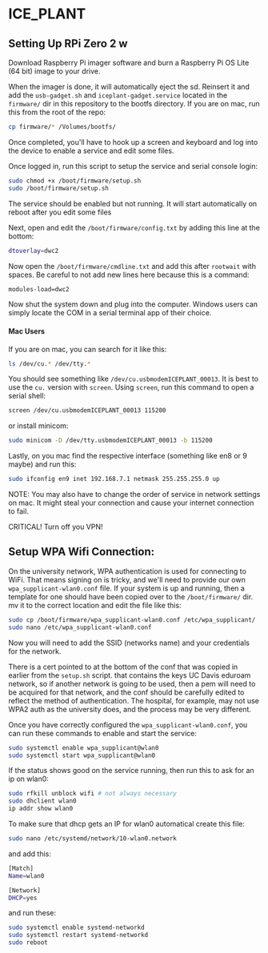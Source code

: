# ICE_PLANT

## Setting Up RPi Zero 2 w
Download Raspberry Pi imager software and burn a Raspberry Pi OS Lite (64 bit) image to your drive. 

When the imager is done, it will automatically eject the sd. Reinsert it and add the `usb-gadget.sh` and `iceplant-gadget.service` located in the `firmware/` dir in this repository to the bootfs directory. If you are on mac, run this from the root of the repo:
```bash
cp firmware/* /Volumes/bootfs/
```

Once completed, you'll have to hook up a screen and keyboard and log into the device to enable a service and edit some files. 

Once logged in, run this script to setup the service and serial console login:
```bash
sudo chmod +x /boot/firmware/setup.sh
sudo /boot/firmware/setup.sh
```
The service should be enabled but not running. It will start automatically on reboot after you edit some files

Next, open and edit the `/boot/firmware/config.txt` by adding this line at the bottom:
```sh
dtoverlay=dwc2
```

Now open the `/boot/firmware/cmdline.txt` and add this after `rootwait` with spaces. Be careful to not add new lines here because this is a command:
```sh
modules-load=dwc2
```

Now shut the system down and plug into the computer. Windows users can simply locate the COM in a serial terminal app of their choice.

#### Mac Users
If you are on mac, you can search for it like this:
```bash
ls /dev/cu.* /dev/tty.*
```

You should see something like `/dev/cu.usbmodemICEPLANT_00013`. It is best to use the `cu.` version with `screen`. Using `screen`, run this command to open a serial shell:
```zsh
screen /dev/cu.usbmodemICEPLANT_00013 115200
```

or install minicom:
```bash
sudo minicom -D /dev/tty.usbmodemICEPLANT_00013 -b 115200
```

Lastly, on you mac find the respective interface (something like en8 or 9 maybe) and run this:
```bash
sudo ifconfig en9 inet 192.168.7.1 netmask 255.255.255.0 up
```

NOTE: You may also have to change the order of service in network settings on mac. It might steal your connection and cause your internet connection to fail.

CRITICAL! Turn off you VPN!

## Setup WPA Wifi Connection:
On the university network, WPA authentication is used for connecting to WiFi. That means signing on is tricky, and we'll need to provide our own `wpa_supplicant-wlan0.conf` file. If your system is up and running, then a template for one should have been copied over to the `/boot/firmware/` dir. mv it to the correct location and edit the file like this:
```bash
sudo cp /boot/firmware/wpa_supplicant-wlan0.conf /etc/wpa_supplicant/
sudo nano /etc/wpa_supplicant-wlan0.conf
```
Now you will need to add the SSID (networks name) and your credentials for the network. 

There is a cert pointed to at the bottom of the conf that was copied in earlier from the `setup.sh` script. that contains the keys UC Davis eduroam network, so if another network is going to be used, then a pem will need to be acquired for that network, and the conf should be carefully edited to reflect the method of authentication. The hospital, for example, may not use WPA2 auth as the university does, and the process may be very different. 

Once you have correctly configured the `wpa_supplicant-wlan0.conf`, you can run these commands to enable and start the service:
```bash
sudo systemctl enable wpa_supplicant@wlan0
sudo systemctl start wpa_supplicant@wlan0
```

If the status shows good on the service running, then run this to ask for an ip on wlan0:
```bash
sudo rfkill unblock wifi # not always necessary
sudo dhclient wlan0
ip addr show wlan0
```

To make sure that dhcp gets an IP for wlan0 automatical create this file:
```bash
sudo nano /etc/systemd/network/10-wlan0.network
```

and add this:
```bash
[Match]
Name=wlan0

[Network]
DHCP=yes
```

and run these: 
```bash
sudo systemctl enable systemd-networkd
sudo systemctl restart systemd-networkd
sudo reboot
```




